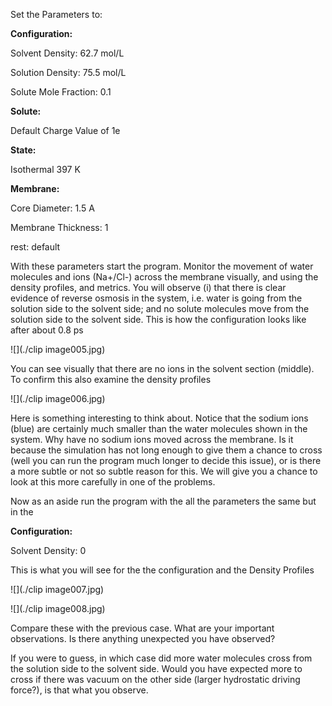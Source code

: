 

Set the Parameters to:

**Configuration:**

Solvent Density: 62.7 mol/L

Solution Density: 75.5 mol/L

Solute Mole Fraction: 0.1

**Solute:**

Default Charge Value of 1e

**State:**
 
Isothermal 397 K

**Membrane:**

Core Diameter: 1.5 A

Membrane Thickness: 1

rest: default

With these parameters start the program. Monitor the movement of water molecules and ions (Na+/Cl-) across the membrane
visually, and using the density profiles, and metrics. You will observe (i) that there is clear evidence of reverse
osmosis in the system, i.e. water is going from the solution side to the solvent side; and no solute molecules move from the 
solution side to the solvent side. This is how the configuration looks like after about 0.8 ps

![](./clip image005.jpg)

You can see visually that there are no ions in the solvent section (middle). To confirm this also examine the density profiles

![](./clip image006.jpg)

Here is something interesting to think about. Notice that the sodium ions (blue) are certainly much smaller than the water molecules
shown in the system. Why have no sodium ions moved across the membrane. Is it because the simulation has not long enough to give them
a chance to cross (well you can run the program much longer to decide this issue), or is there a more subtle or not so subtle reason for this.
We will give you a chance to look at this more carefully in one of the problems.

Now as an aside run the program with the all the parameters the same but in the 

**Configuration:**

Solvent Density: 0

This is what you will see for the the configuration and the Density Profiles

![](./clip image007.jpg)

![](./clip image008.jpg)

Compare these with the previous case. What are your important observations. Is there anything unexpected you have observed?

If you were to guess, in which case did more water molecules cross from the solution side to the solvent side. Would you have
expected more to cross if there was vacuum on the other side (larger hydrostatic driving force?), is that what you observe.